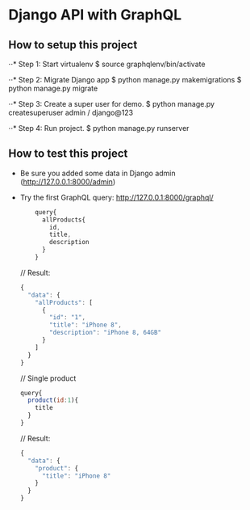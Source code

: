 # Django API with GraphQL

## How to setup this project

⋅⋅* Step 1: Start virtualenv
	$ source graphqlenv/bin/activate

⋅⋅* Step 2: Migrate Django app
	$ python manage.py makemigrations
	$ python manage.py migrate

⋅⋅* Step 3: Create a super user for demo.
	$ python manage.py createsuperuser
	admin / django@123

⋅⋅* Step 4: Run project.
	$ python manage.py runserver


## How to test this project
- Be sure you added some data in Django admin (http://127.0.0.1:8000/admin)
- Try the first GraphQL query: http://127.0.0.1:8000/graphql/
	```javascript
		query{
		  allProducts{
		    id,
		    title,
		    description
		  }
		}
	```

	// Result:
	```javascript
	{
	  "data": {
	    "allProducts": [
	      {
	        "id": "1",
	        "title": "iPhone 8",
	        "description": "iPhone 8, 64GB"
	      }
	    ]
	  }
	}
	```

	// Single product
	```javascript
	query{
	  product(id:1){
	    title
	  }
	}
	```
	// Result:
	```javascript
	{
	  "data": {
	    "product": {
	      "title": "iPhone 8"
	    }
	  }
	}
	```
